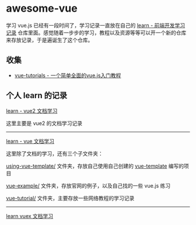 # awesome-vue

学习 vue.js 已经有一段时间了，学习记录一直放在自己的 [learn - 前端开发学习记录](https://github.com/cody1991/learn) 仓库里面。感觉随着一步步的学习，教程以及资源等等可以开一个新的仓库来存放记录，于是遍诞生了这个仓库。

## 收集

* [vue-tutorials - 一个简单全面的vue.js入门教程](https://github.com/keepfool/vue-tutorials)

## 个人 learn 的记录

[learn - vue2 文档学习](https://github.com/cody1991/learn/tree/gh-pages/vue2)

这里主要是 vue2 的文档学习记录

<hr/>

[learn - vue 文档学习](https://github.com/cody1991/learn/tree/gh-pages/vue-learn)

这里除了文档的学习，还有三个子文件夹：

[using-vue-template/](https://github.com/cody1991/learn/tree/gh-pages/vue-learn/using-vue-template/vue-tutorial) 文件夹，存放自己使用自己创建的 [vue-template](https://github.com/bear-front-end/vue-template) 编写的项目

[vue-example/](https://github.com/cody1991/learn/tree/gh-pages/vue-learn/vue-examples) 文件夹，存放官网的例子，以及自己找的一些 vue.js 练习

[vue-tutorial/](https://github.com/cody1991/learn/tree/gh-pages/vue-learn/vue-tutorial) 文件夹，主要存放一些网络教程的学习记录

<hr/>

[learn vuex 文档学习](https://github.com/cody1991/learn/tree/gh-pages/finish/vuex)
